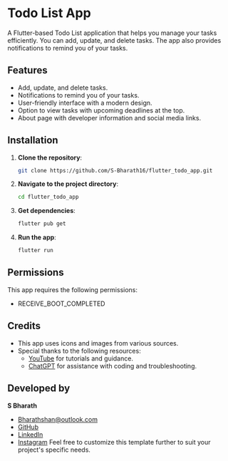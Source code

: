 # Todo List App

A Flutter-based Todo List application that helps you manage your tasks efficiently. You can add, update, and delete tasks. The app also provides notifications to remind you of your tasks.

## Features

- Add, update, and delete tasks.
- Notifications to remind you of your tasks.
- User-friendly interface with a modern design.
- Option to view tasks with upcoming deadlines at the top.
- About page with developer information and social media links.

## Installation

1. **Clone the repository**:
   ```sh
   git clone https://github.com/S-Bharath16/flutter_todo_app.git
   ```
2. **Navigate to the project directory**:
   ```sh
   cd flutter_todo_app
   ```
3. **Get dependencies**:
   ```sh
   flutter pub get
   ```
4. **Run the app**:
   ```sh
   flutter run
   ```

## Permissions

This app requires the following permissions:
- RECEIVE_BOOT_COMPLETED

## Credits

- This app uses icons and images from various sources.
- Special thanks to the following resources:
  - [YouTube](https://www.youtube.com/watch?v=K4P5DZ9TRns&t=4s) for tutorials and guidance.
  - [ChatGPT](https://www.openai.com/chatgpt) for assistance with coding and troubleshooting.

## Developed by

**S Bharath**
- Bharathshan@outlook.com
- [GitHub](https://github.com/S-Bharath16)
- [LinkedIn](https://www.linkedin.com/in/bharathssss/)
- [Instagram](https://www.instagram.com/bharath_.16._/)
Feel free to customize this template further to suit your project's specific needs.

